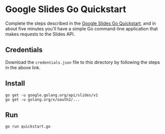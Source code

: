 # Google Slides Go Quickstart

Complete the steps described in the [Google Slides Go Quickstart](https://developers.google.com/slides/quickstart/go), and in about five minutes you'll have a simple Go command-line application that makes requests to the Slides API.

## Credentials

Download the `credentials.json` file to this directory by following the steps in the above link.

## Install

```
go get -u google.golang.org/api/slides/v1
go get -u golang.org/x/oauth2/...
```

## Run

`go run quickstart.go`
